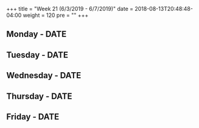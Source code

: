 +++
title = "Week 21 (6/3/2019 - 6/7/2019)"
date = 2018-08-13T20:48:48-04:00
weight = 120
pre = "<b></b>"
+++

## Monday - DATE

## Tuesday - DATE

## Wednesday - DATE

## Thursday - DATE

## Friday - DATE